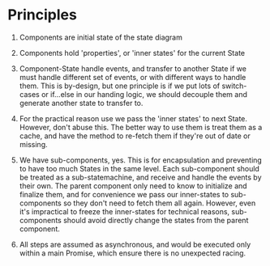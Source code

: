 # Principles

1. Components are initial state of the state diagram

2. Components hold 'properties', or 'inner states' for the current State

3. Component-State handle events, and transfer to another State if we must
handle different set of events, or with different ways to handle them. This
is by-design, but one principle is if we put lots of switch-cases or if...else
in our handing logic, we should decouple them and generate another state to
transfer to.

4. For the practical reason use we pass the 'inner states' to next State.
However, don't abuse this. The better way to use them is treat them as a cache,
and have the method to re-fetch them if they're out of date or missing.

5. We have sub-components, yes. This is for encapsulation and preventing to
have too much States in the same level. Each sub-component should be treated
as a sub-statemachine, and receive and handle the events by their own. The
parent component only need to know to initialize and finalize them, and for
convenience we pass our inner-states to sub-components so they don't need to
fetch them all again. However, even it's impractical to freeze the inner-states
for technical reasons, sub-components should avoid directly change the states
from the parent component.

6. All steps are assumed as asynchronous, and would be executed only within a
main Promise, which ensure there is no unexpected racing.
